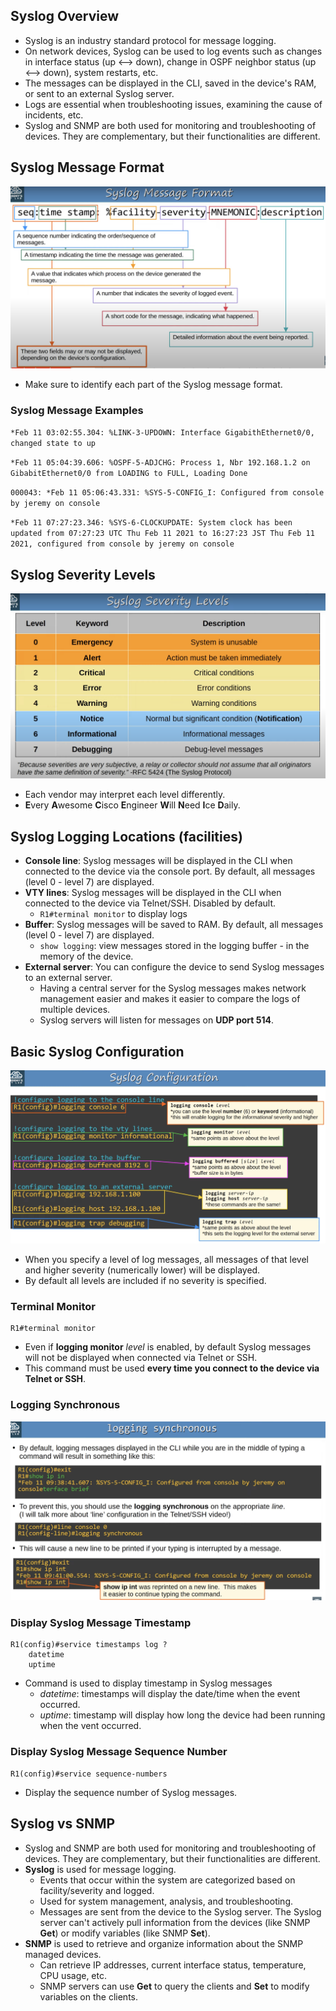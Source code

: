 ## Syslog Overview
* Syslog is an industry standard protocol for message logging.
* On network devices, Syslog can be used to log events such as changes in interface status (up <--> down), change in OSPF neighbor status (up <--> down), system restarts, etc.
* The messages can be displayed in the CLI, saved in the device's RAM, or sent to an external Syslog server.
* Logs are essential when troubleshooting issues, examining the cause of incidents, etc.
* Syslog and SNMP are both used for monitoring and troubleshooting of devices. They are complementary, but their functionalities are different.
## Syslog Message Format
![Syslog message format](./img3/syslog-message-format.png)
* Make sure to identify each part of the Syslog message format.
### Syslog Message Examples
`*Feb 11 03:02:55.304: %LINK-3-UPDOWN: Interface GigabithEthernet0/0, changed state to up`

`*Feb 11 05:04:39.606: %OSPF-5-ADJCHG: Process 1, Nbr 192.168.1.2 on GibabitEthernet0/0 from LOADING to FULL, Loading Done`

`000043: *Feb 11 05:06:43.331: %SYS-5-CONFIG_I: Configured from console by jeremy on console`

`*Feb 11 07:27:23.346: %SYS-6-CLOCKUPDATE: System clock has been updated from 07:27:23 UTC Thu Feb 11 2021 to 16:27:23 JST Thu Feb 11 2021, configured from console by jeremy on console`
## Syslog Severity Levels
![Syslog severity levels](./img3/syslog-severity-levels.png)
* Each vendor may interpret each level differently.
* **E**very **A**wesome **C**isco **E**ngineer **W**ill **N**eed **I**ce **D**aily.
## Syslog Logging Locations (facilities)
* **Console line**: Syslog messages will be displayed in the CLI when connected to the device via the console port. By default, all messages (level 0 - level 7) are displayed.
* **VTY lines**: Syslog messages will be displayed in the CLI when connected to the device via Telnet/SSH. Disabled by default.
	* `R1#terminal monitor` to display logs
* **Buffer**: Syslog messages will be saved to RAM. By default, all messages (level 0 - level 7) are displayed.
	* `show logging`: view messages stored in the logging buffer - in the memory of the device.
* **External server**: You can configure the device to send Syslog messages to an external server.
	* Having a central server for the Syslog messages makes network management easier and makes it easier to compare the logs of multiple devices.
	* Syslog servers will listen for messages on **UDP port 514**.
## Basic Syslog Configuration
![Syslog configuration commands](./img3/Syslog-config-commands.png)
* When you specify a level of log messages, all messages of that level and higher severity (numerically lower) will be displayed.
* By default all levels are included if no severity is specified.
### Terminal Monitor
```
R1#terminal monitor
```
* Even if **logging monitor** *level* is enabled, by default Syslog messages will not be displayed when connected via Telnet or SSH.
* This command must be used **every time you connect to the device via Telnet or SSH**.
### Logging Synchronous
![Logging Synchronous command](./img3/logging-synchronous-command.png)
### Display Syslog Message Timestamp
```
R1(config)#service timestamps log ?
	datetime
	uptime
```
* Command is used to display timestamp in Syslog messages
	* *datetime*: timestamps will display the date/time when the event occurred.
	* *uptime*: timestamp will display how long the device had been running when the vent occurred.
### Display Syslog Message Sequence Number
```
R1(config)#service sequence-numbers
```
* Display the sequence number of Syslog messages.
## Syslog vs SNMP
* Syslog and SNMP are both used for monitoring and troubleshooting of devices. They are complementary, but their functionalities are different.
* **Syslog** is used for message logging.
	* Events that occur within the system are categorized based on facility/severity and logged.
	* Used for system management, analysis, and troubleshooting.
	* Messages are sent from the device to the Syslog server. The Syslog server can't actively pull information from the devices (like SNMP **Get**) or modify variables (like SNMP **Set**).
* **SNMP** is used to retrieve and organize information about the SNMP managed devices.
	* Can retrieve IP addresses, current interface status, temperature, CPU usage, etc.
	* SNMP servers can use **Get** to query the clients and **Set** to modify variables on the clients.
